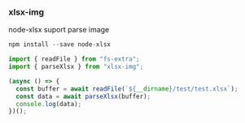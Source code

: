 ### xlsx-img
node-xlsx suport parse image
```typescript
npm install --save node-xlsx
```
```typescript
import { readFile } from "fs-extra";
import { parseXlsx } from "xlsx-img";

(async () => {
  const buffer = await readFile(`${__dirname}/test/test.xlsx`);
  const data = await parseXlsx(buffer);
  console.log(data);
})();
```
